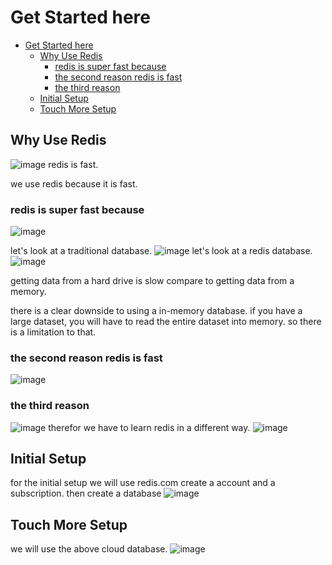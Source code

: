# Get Started here

- [Get Started here](#get-started-here)
  - [Why Use Redis](#why-use-redis)
    - [redis is super fast because](#redis-is-super-fast-because)
    - [the second reason redis is fast](#the-second-reason-redis-is-fast)
    - [the third reason](#the-third-reason)
  - [Initial Setup](#initial-setup)
  - [Touch More Setup](#touch-more-setup)

## Why Use Redis

![image](../img/1.png)
redis is fast.

we use redis because it is fast.

### redis is super fast because

![image](../img/2.png)

let's look at a traditional database.
![image](../img/3.png)
let's look at a redis database.
![image](../img/4.png)

getting data from a hard drive is slow compare to getting data from a memory.

there is a clear downside to using a in-memory database.
if you have a large dataset, you will have to read the entire dataset into memory.
so there is a limitation to that.

### the second reason redis is fast

![image](../img/5.png)

### the third reason

![image](../img/6.png)
therefor we have to learn redis in a different way.
![image](../img/7.png)

## Initial Setup

for the initial setup we will use redis.com
create a account and a subscription. then create a database
![image](../img/10.png)

## Touch More Setup

we will use the above cloud database.
![image](../img/8.png)
